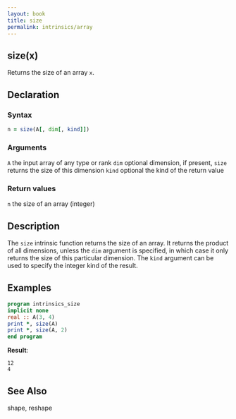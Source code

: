 ```yaml
---
layout: book
title: size
permalink: intrinsics/array
---
```


## size(x)

Returns the size of an array `x`.

## Declaration

### Syntax

```fortran
n = size(A[, dim[, kind]])
```
### Arguments

`A` the input array of any type or rank
`dim` optional dimension, if present, `size` returns the size of this dimension
`kind` optional the kind of the return value

### Return values

`n` the size of an array (integer)

## Description

The `size` intrinsic function returns the size of an array. It returns the
product of all dimensions, unless the `dim` argument is specified, in which
case it only returns the size of this particular dimension. The `kind` argument
can be used to specify the integer kind of the result.

## Examples

```fortran
program intrinsics_size
implicit none
real :: A(3, 4)
print *, size(A)
print *, size(A, 2)
end program
```

**Result**:

```
12
4
```
## See Also

shape, reshape
